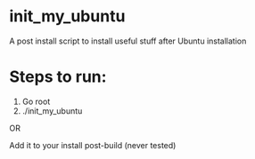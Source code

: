 init_my_ubuntu
==============

A post install script to install useful stuff after Ubuntu installation

Steps to run:
=============
1. Go root
2. ./init_my_ubuntu

OR

Add it to your install post-build (never tested)

